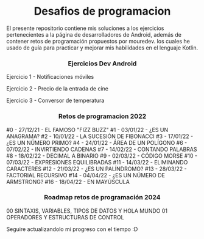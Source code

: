 <h1 align=center>Desafios de programacion</h1>

<P>El presente repositorio contiene mis soluciones a los ejercicios pertenecientes a la página de desarrolladores de Android, 
    además de contener retos de programación propuestos por mouredev. los cuales he usado de guía para practicar y mejorar mis
    habilidades en el lenguaje Kotlin. </p>

<h3 align=center>Ejercicios Dev Android</h3>
    <p>Ejercicio 1 - Notificaciones móviles</p>
    <p>Ejercicio 2 - Precio de la entrada de cine</p>
    <p>Ejercicio 3 - Conversor de temperatura</p>

<h3 align=center>Retos de programacion 2022</h3>
    #0 - 27/12/21 - EL FAMOSO "FIZZ BUZZ"
    #1 - 03/01/22 - ¿ES UN ANAGRAMA?
    #2 - 10/01/22 - LA SUCESIÓN DE FIBONACCI
    #3 - 17/01/22 - ¿ES UN NÚMERO PRIMO?
    #4 - 24/01/22 - ÁREA DE UN POLÍGONO
    #6 - 07/02/22 - INVIRTIENDO CADENAS
    #7 - 14/02/22 - CONTANDO PALABRAS
    #8 - 18/02/22 - DECIMAL A BINARIO
    #9 - 02/03/22 - CÓDIGO MORSE
    #10 - 07/03/22 - EXPRESIONES EQUILIBRADAS
    #11 - 14/03/22 - ELIMINANDO CARACTERES
    #12 - 21/03/22 - ¿ES UN PALÍNDROMO?
    #13 - 28/03/22 - FACTORIAL RECURSIVO
    #14 - 04/04/22 - ¿ES UN NÚMERO DE ARMSTRONG?
    #16 - 18/04/22 - EN MAYÚSCULA

<h3 align=center>Roadmap retos de programación 2024</h3>
    00	SINTAXIS, VARIABLES, TIPOS DE DATOS Y HOLA MUNDO
    01	OPERADORES Y ESTRUCTURAS DE CONTROL

<P>Seguire actualizandolo mi progreso con el tiempo :D </p>
